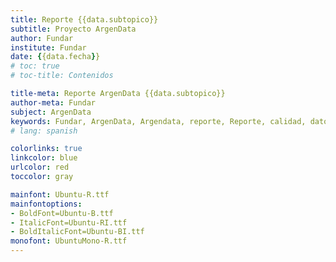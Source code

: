```yaml
---
title: Reporte {{data.subtopico}}
subtitle: Proyecto ArgenData
author: Fundar
institute: Fundar
date: {{data.fecha}}
# toc: true
# toc-title: Contenidos

title-meta: Reporte ArgenData {{data.subtopico}}
author-meta: Fundar
subject: ArgenData
keywords: Fundar, ArgenData, Argendata, reporte, Reporte, calidad, datos
# lang: spanish

colorlinks: true
linkcolor: blue
urlcolor: red
toccolor: gray

mainfont: Ubuntu-R.ttf
mainfontoptions:
- BoldFont=Ubuntu-B.ttf
- ItalicFont=Ubuntu-RI.ttf
- BoldItalicFont=Ubuntu-BI.ttf
monofont: UbuntuMono-R.ttf
---
```


